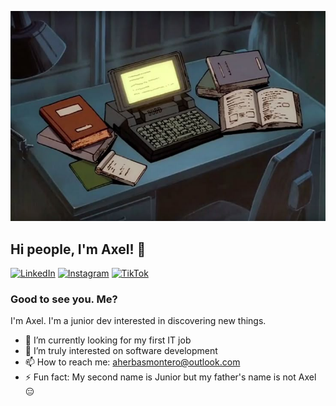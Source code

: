 ![frontPage Image](https://github.com/basaxelm/basaxelm/blob/main/assets/bgphotoretrotech.jpg?raw=true)

## Hi people, I'm Axel! 👋
[![LinkedIn](https://cdn.jsdelivr.net/gh/devicons/devicon/icons/linkedin/linkedin-original.svg)](https://linkedin.com/in/axherbasmontero)
[![Instagram](https://cdn.jsdelivr.net/gh/devicons/devicon/icons/instagram/instagram-original.svg)](https://instagram.com/basaxelm)
[![TikTok](https://cdn.jsdelivr.net/gh/devicons/devicon/icons/tiktok/tiktok-original.svg)](https://tiktok.com/@cloverfdd)

### Good to see you. Me?
I'm Axel. I'm a junior dev interested in discovering new things. 
- 🔭 I’m currently looking for my first IT job
- 🌱 I’m truly interested on software development
- 📫 How to reach me: aherbasmontero@outlook.com
- ⚡ Fun fact: My second name is Junior but my father's name is not Axel 😑

